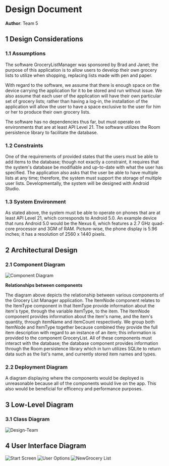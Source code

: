 # Design Document

**Author**: Team 5

## 1 Design Considerations

### 1.1 Assumptions


The software GroceryListManager was sponsored by Brad and Janet; the purpose of this application is to allow users to develop their own grocery lists to utilize when shopping, replacing lists made with pen and paper. 

With regard to the software, we assume that there is enough space on the device carrying the application for it to be stored and run without issue. We also assume that each user of the application will have their own particular set of grocery lists; rather than having a log-in, the installation of the application will allow the user to have a space exclusive to the user for him or her to produce their own grocery lists. 

The software has no dependencies thus far, but must operate on environments that are at least API Level 21. The software utilizes the Room persistence library to facilitate the database. 


### 1.2 Constraints

One of the requirements of provided states that the users must be able to add items to the database; though not exactly a constraint, it requires that the system's database be modifiable and up-to-date with what the user has specified. The application also asks that the user be able to have multiple lists at any time; therefore, the system must support the storage of multiple user lists. Developmentally, the system will be designed with Android Studio. 

### 1.3 System Environment

As stated above, the system must be able to operate on phones that are at least API Level 21, which corresponds to Android 5.0. An example device that runs Android 5.0 would be the Nexus 6, which features a 2.7 GHz quad-core processor and 3GM of RAM. Picture-wise, the phone display is 5.96 inches; it has a resolution of 2560 x 1440 pixels. 

## 2 Architectural Design


### 2.1 Component Diagram

![Component Diagram](images/componentDiagramv3.png)

**Relationships between components**

The diagram above depicts the relationship between various components of the Grocery List Manager application. The ItemNode component relates to the ItemType component in that ItemType provide information about the item's type, through the variable itemType, to the item. The ItemNode component provides information about the item's name, and the item's quantity, through itemName and itemCount respectively. We group both ItemNode and ItemType together because combined they provide the full item description with regard to an instance of an item; this information is provided to the component GroceryList. All of these components must interact with the database; the database component provides information through the Room persistence library which in turn utilizes SQLite to return data such as the list's name, and currently stored item names and types. 

### 2.2 Deployment Diagram

A diagram displaying where the components would be deployed is unreasonable because all of the components would live on the  app. This also would be beneficial for efficency and performance purposes. 

## 3 Low-Level Diagram

### 3.1 Class Diagram
![Design-Team](images/design-teamv4.png)

## 4 User Interface Diagram


![Start Screen](images/AppImages/BlankPage.png) ![User Options](images/AppImages/ListContents.png) 
![NewGrocery List](images/AppImages/CreateNewList.png) 


